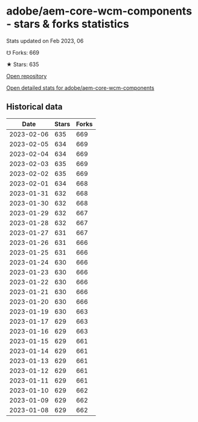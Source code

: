 # adobe/aem-core-wcm-components - stars & forks statistics

Stats updated on Feb 2023, 06

☋ Forks: 669

★ Stars: 635

[Open repository](https://github.com/adobe/aem-core-wcm-components)

[Open detailed stats for adobe/aem-core-wcm-components](https://reviewgithub.com/rep/adobe/aem-core-wcm-components)

## Historical data
| Date | Stars | Forks |
|------|-------|-------|
| 2023-02-06 | 635 | 669 | 
| 2023-02-05 | 634 | 669 | 
| 2023-02-04 | 634 | 669 | 
| 2023-02-03 | 635 | 669 | 
| 2023-02-02 | 635 | 669 | 
| 2023-02-01 | 634 | 668 | 
| 2023-01-31 | 632 | 668 | 
| 2023-01-30 | 632 | 668 | 
| 2023-01-29 | 632 | 667 | 
| 2023-01-28 | 632 | 667 | 
| 2023-01-27 | 631 | 667 | 
| 2023-01-26 | 631 | 666 | 
| 2023-01-25 | 631 | 666 | 
| 2023-01-24 | 630 | 666 | 
| 2023-01-23 | 630 | 666 | 
| 2023-01-22 | 630 | 666 | 
| 2023-01-21 | 630 | 666 | 
| 2023-01-20 | 630 | 666 | 
| 2023-01-19 | 630 | 663 | 
| 2023-01-17 | 629 | 663 | 
| 2023-01-16 | 629 | 663 | 
| 2023-01-15 | 629 | 661 | 
| 2023-01-14 | 629 | 661 | 
| 2023-01-13 | 629 | 661 | 
| 2023-01-12 | 629 | 661 | 
| 2023-01-11 | 629 | 661 | 
| 2023-01-10 | 629 | 662 | 
| 2023-01-09 | 629 | 662 | 
| 2023-01-08 | 629 | 662 | 

